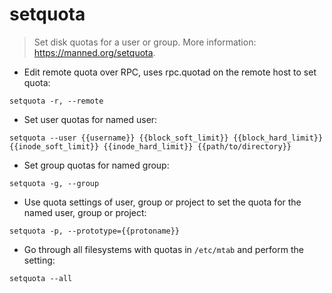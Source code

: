 # setquota

> Set disk quotas for a user or group.
> More information: <https://manned.org/setquota>.

- Edit remote quota over RPC, uses rpc.quotad on the remote host to set quota:

`setquota -r, --remote`

- Set user quotas for named user:

`setquota --user {{username}} {{block_soft_limit}} {{block_hard_limit}} {{inode_soft_limit}} {{inode_hard_limit}} {{path/to/directory}}`

- Set group quotas for named group:

`setquota -g, --group`

- Use quota settings of user, group or project to set the quota for the named user, group or project:

`setquota -p, --prototype={{protoname}}`

- Go through all filesystems with quotas in `/etc/mtab` and perform the setting:

`setquota --all`
